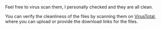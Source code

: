 <p>Feel free to virus scan them, I personally checked and they are all clean.</p>  

You can verify the cleanliness of the files by scanning them on [VirusTotal](https://www.virustotal.com/gui/home/url), where you can upload or provide the download links for the files.

